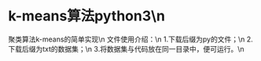 # k-means算法python3\n
聚类算法k-means的简单实现\n
文件使用介绍：\n
  1.下载后缀为py的文件；\n
  2.下载后缀为txt的数据集；\n
  3.将数据集与代码放在同一目录中，便可运行。\n
